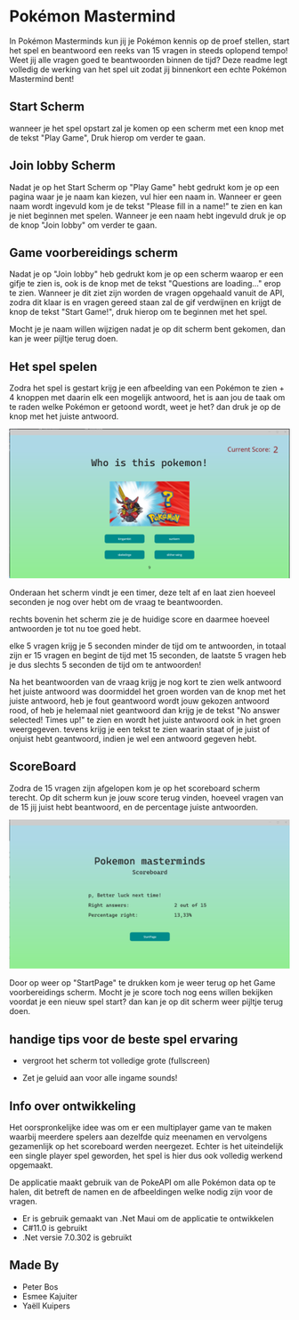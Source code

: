 
# Pokémon Mastermind

In Pokémon Masterminds kun jij je Pokémon kennis op de proef stellen, start het spel en beantwoord een reeks van 15 vragen in steeds oplopend tempo! Weet jij alle vragen goed te beantwoorden binnen de tijd? Deze readme legt volledig de werking van het spel uit zodat jij binnenkort een echte Pokémon Mastermind bent!



## Start Scherm

wanneer je het spel opstart zal je komen op een scherm met een knop met de tekst "Play Game", Druk hierop om verder te gaan.



## Join lobby Scherm

Nadat je op het Start Scherm op "Play Game" hebt gedrukt kom je op een pagina waar je je naam kan kiezen, vul hier een naam in.
Wanneer er geen naam wordt ingevuld kom je de tekst "Please fill in a name!" te zien en kan je niet beginnen met spelen. Wanneer je een naam hebt ingevuld druk je op de knop "Join lobby" om verder te gaan.



## Game voorbereidings scherm

Nadat je op "Join lobby" heb gedrukt kom je op een scherm waarop er een gifje te zien is, ook is de knop met de tekst "Questions are loading..." erop te zien. Wanneer je dit ziet zijn worden de vragen opgehaald vanuit de API, zodra dit klaar is en vragen gereed staan zal de gif verdwijnen en krijgt de knop de tekst "Start Game!", druk hierop om te beginnen met het spel.

Mocht je je naam willen wijzigen nadat je op dit scherm bent gekomen, dan kan je weer pijltje terug doen.



## Het spel spelen

Zodra het spel is gestart krijg je een afbeelding van een Pokémon te zien + 4 knoppen met daarin elk een mogelijk antwoord, het is aan jou de taak om te raden welke Pokémon er getoond wordt, weet je het? dan druk je op de knop met het juiste antwoord.

![Image](image1.png)

Onderaan het scherm vindt je een timer, deze telt af en laat zien hoeveel seconden je nog over hebt om de vraag te beantwoorden.

rechts bovenin het scherm zie je de huidige score en daarmee hoeveel antwoorden je tot nu toe goed hebt.

elke 5 vragen krijg je 5 seconden minder de tijd om te antwoorden, in totaal zijn er 15 vragen en begint de tijd met 15 seconden, de laatste 5 vragen heb je dus slechts 5 seconden de tijd om te antwoorden!

Na het beantwoorden van de vraag krijg je nog kort te zien welk antwoord het juiste antwoord was doormiddel het groen worden van de knop met het juiste antwoord, heb je fout geantwoord wordt jouw gekozen antwoord rood, of heb je helemaal niet geantwoord dan krijg je de tekst "No answer selected! Times up!" te zien en wordt het juiste antwoord ook in het groen weergegeven. tevens krijg je een tekst te zien waarin staat of je juist of onjuist hebt geantwoord, indien je wel een antwoord gegeven hebt.




## ScoreBoard
Zodra de 15 vragen zijn afgelopen kom je op het scoreboard scherm terecht. Op dit scherm kun je jouw score terug vinden, hoeveel vragen van de 15 jij juist hebt beantwoord, en de percentage juiste antwoorden.

![Image](image2.png)

Door op weer op "StartPage" te drukken kom je weer terug op het Game voorbereidings scherm. Mocht je je score toch nog eens willen bekijken voordat je een nieuw spel start? dan kan je op dit scherm weer pijltje terug doen.




## handige tips voor de beste spel ervaring

- vergroot het scherm tot volledige grote (fullscreen)

- Zet je geluid aan voor alle ingame sounds!

  


## Info over ontwikkeling
Het oorspronkelijke idee was om er een multiplayer game van te maken waarbij meerdere spelers aan dezelfde quiz meenamen en vervolgens gezamenlijk op het scoreboard werden neergezet. Echter is het uiteindelijk een single player spel geworden, het spel is hier dus ook volledig werkend opgemaakt.

De applicatie maakt gebruik van de PokeAPI om alle Pokémon data op te halen, dit betreft de namen en de afbeeldingen welke nodig zijn voor de vragen.

- Er is gebruik gemaakt van .Net Maui om de applicatie te ontwikkelen
- C#11.0 is gebruikt
- .Net versie 7.0.302 is gebruikt


## Made By
- Peter Bos
- Esmee Kajuiter
- Yaëll Kuipers
